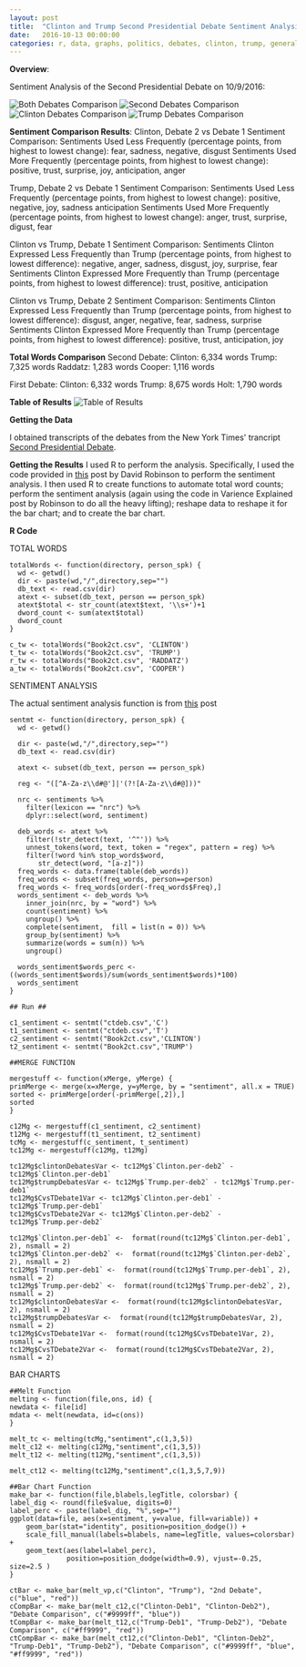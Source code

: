 ```yaml
---
layout: post
title:  "Clinton and Trump Second Presidential Debate Sentiment Analysis"
date:   2016-10-13 00:00:00
categories: r, data, graphs, politics, debates, clinton, trump, general election
---
```


**Overview**: 

Sentiment Analysis of the Second Presidential Debate on 10/9/2016: 

![Both Debates Comparison](http://khasachi.com/images/ctCompBar.png)
![Second Debates Comparison](http://khasachi.com/images/ctdeb2.png)
![Clinton Debates Comparison](http://khasachi.com/images/cCompBar.png)
![Trump Debates Comparison](http://khasachi.com/images/tCompBar.png)

**Sentiment Comparison Results**: 
Clinton, Debate 2 vs Debate 1 Sentiment Comparison: 
Sentiments Used Less Frequently (percentage points, from highest to lowest change): fear, sadness, negative, disgust
Sentiments Used More Frequently (percentage points, from highest to lowest change): positive, trust, surprise, joy, anticipation, anger

Trump, Debate 2 vs Debate 1 Sentiment Comparison: 
Sentiments Used Less Frequently (percentage points, from highest to lowest change): positive, negative, joy, sadness anticipation
Sentiments Used More Frequently (percentage points, from highest to lowest change): anger, trust, surprise, digust, fear

Clinton vs Trump, Debate 1 Sentiment Comparison: 
Sentiments Clinton Expressed Less Frequently than Trump (percentage points, from highest to lowest difference): negative, anger, sadness, disgust, joy, surprise, fear
Sentiments Clinton Expressed More Frequently than Trump (percentage points, from highest to lowest difference): trust, positive, anticipation

Clinton vs Trump, Debate 2 Sentiment Comparison: 
Sentiments Clinton Expressed Less Frequently than Trump (percentage points, from highest to lowest difference): disgust, anger, negative, fear, sadness, surprise
Sentiments Clinton Expressed More Frequently than Trump (percentage points, from highest to lowest difference): positive, trust, anticipation, joy

**Total Words Comparison**
Second Debate: 
Clinton: 6,334 words
Trump: 7,325 words
Raddatz: 1,283 words
Cooper: 1,116 words

First Debate: 
Clinton: 6,332 words
Trump: 8,675 words
Holt: 1,790 words

**Table of Results** 
![Table of Results](http://khasachi.com/images/comTable.png)

**Getting the Data**

I obtained transcripts of the debates from the New York Times' trancript [Second Presidential Debate](http://www.nytimes.com/2016/10/10/us/politics/transcript-second-debate.html?_r=0).

**Getting the Results**
I used R to perform the analysis. Specifically, I used the code provided in [this](http://varianceexplained.org/r/trump-tweets/) post by David Robinson to perform the sentiment analysis. I then used R to create functions to automate total word counts; perform the sentiment analysis (again using the code in Varience Explained post by Robinson to do all the heavy lifting); reshape data to reshape it for the bar chart; and to create the bar chart. 

**R Code**

TOTAL WORDS

    totalWords <- function(directory, person_spk) {
      wd <- getwd()
      dir <- paste(wd,"/",directory,sep="")
      db_text <- read.csv(dir)
      atext <- subset(db_text, person == person_spk)
      atext$total <- str_count(atext$text, '\\s+')+1
      dword_count <- sum(atext$total)
      dword_count  
    }

    c_tw <- totalWords("Book2ct.csv", 'CLINTON')
    t_tw <- totalWords("Book2ct.csv", 'TRUMP')
    r_tw <- totalWords("Book2ct.csv", 'RADDATZ')
    a_tw <- totalWords("Book2ct.csv", 'COOPER')

SENTIMENT ANALYSIS

The actual sentiment analysis function is from [this](http://varianceexplained.org/r/trump-tweets/) post

    sentmt <- function(directory, person_spk) {
      wd <- getwd()
  
      dir <- paste(wd,"/",directory,sep="")
      db_text <- read.csv(dir)
  
      atext <- subset(db_text, person == person_spk)
  
      reg <- "([^A-Za-z\\d#@']|'(?![A-Za-z\\d#@]))"
  
      nrc <- sentiments %>%
        filter(lexicon == "nrc") %>%
        dplyr::select(word, sentiment) 
  
      deb_words <- atext %>%
        filter(!str_detect(text, '^"')) %>%
        unnest_tokens(word, text, token = "regex", pattern = reg) %>%
        filter(!word %in% stop_words$word,
           str_detect(word, "[a-z]"))
      freq_words <- data.frame(table(deb_words))
      freq_words <- subset(freq_words, person==person)
      freq_words <- freq_words[order(-freq_words$Freq),]
      words_sentiment <- deb_words %>%
        inner_join(nrc, by = "word") %>%
        count(sentiment) %>%
        ungroup() %>%
        complete(sentiment,  fill = list(n = 0)) %>%
        group_by(sentiment) %>%
        summarize(words = sum(n)) %>%
        ungroup() 
  
      words_sentiment$words_perc <- ((words_sentiment$words)/sum(words_sentiment$words)*100)
      words_sentiment
    }
    
    ## Run ##

    c1_sentiment <- sentmt("ctdeb.csv",'C')
    t1_sentiment <- sentmt("ctdeb.csv",'T')
    c2_sentiment <- sentmt("Book2ct.csv",'CLINTON')
    t2_sentiment <- sentmt("Book2ct.csv",'TRUMP')
    
    ##MERGE FUNCTION

    mergestuff <- function(xMerge, yMerge) {
    primMerge <- merge(x=xMerge, y=yMerge, by = "sentiment", all.x = TRUE)
    sorted <- primMerge[order(-primMerge[,2]),]
    sorted
    }

    c12Mg <- mergestuff(c1_sentiment, c2_sentiment)
    t12Mg <- mergestuff(t1_sentiment, t2_sentiment)
    tcMg <- mergestuff(c_sentiment, t_sentiment)
    tc12Mg <- mergestuff(c12Mg, t12Mg)

    tc12Mg$clintonDebatesVar <- tc12Mg$`Clinton.per-deb2` - tc12Mg$`Clinton.per-deb1`
    tc12Mg$trumpDebatesVar <- tc12Mg$`Trump.per-deb2` - tc12Mg$`Trump.per-deb1`
    tc12Mg$CvsTDebate1Var <- tc12Mg$`Clinton.per-deb1` - tc12Mg$`Trump.per-deb1`
    tc12Mg$CvsTDebate2Var <- tc12Mg$`Clinton.per-deb2` - tc12Mg$`Trump.per-deb2`

    tc12Mg$`Clinton.per-deb1` <-  format(round(tc12Mg$`Clinton.per-deb1`, 2), nsmall = 2)
    tc12Mg$`Clinton.per-deb2` <-  format(round(tc12Mg$`Clinton.per-deb2`, 2), nsmall = 2)
    tc12Mg$`Trump.per-deb1` <-  format(round(tc12Mg$`Trump.per-deb1`, 2), nsmall = 2)
    tc12Mg$`Trump.per-deb2` <-  format(round(tc12Mg$`Trump.per-deb2`, 2), nsmall = 2)
    tc12Mg$clintonDebatesVar <-  format(round(tc12Mg$clintonDebatesVar, 2), nsmall = 2)
    tc12Mg$trumpDebatesVar <-  format(round(tc12Mg$trumpDebatesVar, 2), nsmall = 2)
    tc12Mg$CvsTDebate1Var <-  format(round(tc12Mg$CvsTDebate1Var, 2), nsmall = 2)
    tc12Mg$CvsTDebate2Var <-  format(round(tc12Mg$CvsTDebate2Var, 2), nsmall = 2)

BAR CHARTS

    ##Melt Function
    melting <- function(file,ons, id) {
    newdata <- file[id]
    mdata <- melt(newdata, id=c(ons))  
    }

    melt_tc <- melting(tcMg,"sentiment",c(1,3,5))
    melt_c12 <- melting(c12Mg,"sentiment",c(1,3,5))
    melt_t12 <- melting(t12Mg,"sentiment",c(1,3,5))

    melt_ct12 <- melting(tc12Mg,"sentiment",c(1,3,5,7,9))

    ##Bar Chart Function 
    make_bar <- function(file,blabels,legTitle, colorsbar) {
    label_dig <- round(file$value, digits=0)
    label_perc <- paste(label_dig, "%",sep="")
    ggplot(data=file, aes(x=sentiment, y=value, fill=variable)) +
        geom_bar(stat="identity", position=position_dodge()) + 
        scale_fill_manual(labels=blabels, name=legTitle, values=colorsbar) +
        geom_text(aes(label=label_perc),
                  position=position_dodge(width=0.9), vjust=-0.25, size=2.5 )
    }

    ctBar <- make_bar(melt_vp,c("Clinton", "Trump"), "2nd Debate", c("blue", "red"))
    cCompBar <- make_bar(melt_c12,c("Clinton-Deb1", "Clinton-Deb2"), "Debate Comparison", c("#9999ff", "blue"))
    tCompBar <- make_bar(melt_t12,c("Trump-Deb1", "Trump-Deb2"), "Debate Comparison", c("#ff9999", "red"))
    ctCompBar <- make_bar(melt_ct12,c("Clinton-Deb1", "Clinton-Deb2", "Trump-Deb1", "Trump-Deb2"), "Debate Comparison", c("#9999ff", "blue", "#ff9999", "red"))

